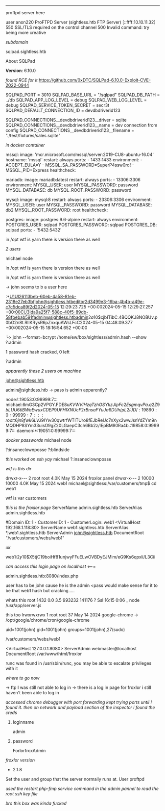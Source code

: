 ___


proftpd server here 

user anon220 ProFTPD Server (sightless.htb FTP Server) [::ffff:10.10.11.32]
550 SSL/TLS required on the control channel
500 Invalid command: try being more creative


*subdomain*

sqlpad.sightless.htb

About SQLPad

**Version**: 6.10.0


*found RCE for it*
https://github.com/0xDTC/SQLPad-6.10.0-Exploit-CVE-2022-0944


SQLPAD_PORT = 3010
SQLPAD_BASE_URL = "/sqlpad"
SQLPAD_DB_PATH = ../db
SQLPAD_APP_LOG_LEVEL = debug
SQLPAD_WEB_LOG_LEVEL = debug
SQLPAD_SERVICE_TOKEN_SECRET = secr3t
SQLPAD_DEFAULT_CONNECTION_ID = devdbdriverid123

SQLPAD_CONNECTIONS__devdbdriverid123__driver = sqlite
SQLPAD_CONNECTIONS__devdbdriverid123__name = dev connection from config
SQLPAD_CONNECTIONS__devdbdriverid123__filename = "./test/fixtures/sales.sqlite"

*in docker container*

  mssql:
    image: 'mcr.microsoft.com/mssql/server:2019-CU8-ubuntu-16.04'
    hostname: 'mssql'
    restart: always
    ports:
      - 1433:1433
    environment:
      - ACCEPT_EULA=Y
      - MSSQL_SA_PASSWORD=SuperP4ssw0rd!
      - MSSQL_PID=Express
    healthcheck:


  mariadb:
    image: mariadb:latest
    restart: always
    ports:
      - 13306:3306
    environment:
      MYSQL_USER: user
      MYSQL_PASSWORD: password
      MYSQL_DATABASE: db
      MYSQL_ROOT_PASSWORD: password


  mysql:
    image: mysql:8
    restart: always
    ports:
      - 23306:3306
    environment:
      MYSQL_USER: user
      MYSQL_PASSWORD: password
      MYSQL_DATABASE: db2
      MYSQL_ROOT_PASSWORD: root
    healthcheck:

  postgres:
    image: postgres:9.6-alpine
    restart: always
    environment:
      POSTGRES_USER: sqlpad
      POSTGRES_PASSWORD: sqlpad
      POSTGRES_DB: sqlpad
    ports:
      - '5432:5432'




in /opt wtf is yarn there is version there as well



*2 users*

michael
node



in /opt wtf is yarn there is version there as well



in /opt wtf is yarn there is version there as well



-> john seems to b a user here

:*U1UI26113beb-60eb-4a58-81eb-2318e27eb3bfjohn@sightless.htbeditor2d3499e3-16ba-4b4b-a49e-c7c5dca89f2d2024-05-15 12:29:23.725 +00:002024-05-15 12:29:27.257 +00:00CU3Ida9a25f7-588c-40f5-89db-58fbebab591fadmin@sightless.htbadmin$2a$10$cjbITibC.4BQQKJ8NOBUv.p0bG2n8t.RIIKRysR6pZnxquAWsLFcC2024-05-15 04:48:09.377 +00:002024-05-15 18:16:54.652 +00:00



└> john --format=bcrypt /home/ew/box/sightless/admin.hash --show 
?:admin

1 password hash cracked, 0 left

?:admin




*apparently these 2 users on machine*

john@sightless.htb

admin@sightless.htb -> pass is admin apparently?


node:!:19053:0:99999:7:::
michael:$6$mG3Cp2VPGY.FDE8u$KVWVIHzqTzhOSYkzJIpFc2EsgmqvPa.q2Z9bLUU6tlBWaEwuxCDEP9UFHIXNUcF2rBnsaFYuJa6DUh/pL2IJD/:19860:0:99999:7:::
root:$6$jn8fwk6LVJ9IYw30$qwtrfWTITUro8fEJbReUc7nXyx2wwJsnYdZYm9nMQDHP8SYm33uisO9gZ20LGaepC3ch6Bb2z/lEpBM90Ra4b.:19858:0:99999:7:::
daemon:*:19051:0:99999:7:::



*docker passwords*
michael
node

?:insaneclownposse
?:blindside




*this worked on ssh yay*
michael
?:insaneclownposse




*wtf is this dir*

drwxr-x--- 2 root  root  4.0K May 15  2024 froxlor.panel
drwxr-x--- 2 10000 10000 4.0K May 15  2024 web1
michael@sightless:/var/customers/tmp$ cd web1


wtf is var customers



*this is the froxlor page*
	ServerName admin.sightless.htb
	ServerAlias admin.sightless.htb


#Domain ID: 1 - CustomerID: 1 - CustomerLogin: web1
<VirtualHost 192.168.1.118:80>
  ServerName web1.sightless.htb
  ServerAlias *.web1.sightless.htb
  ServerAdmin john@sightless.htb
  DocumentRoot "/var/customers/webs/web1"





*ok*


web1:$2y$10$X5tjC19boiHf81unjwyFFuELwOVBDyEJMlm/eG9Ks6qpxli/L3Cii



*can access this login page on localhost* <===

admin.sightless.htb:8080/index.php

user has to be john cause he is the admin <pass would make sense for it to be that web1 hash but cracking.....


whats this
root        1432  0.0  3.5 993232 141176 ?       Ssl  16:15   0:06  _ node /usr/app/server.js


this too
lrwxrwxrwx   1 root root   37 May 14  2024 google-chrome -> /opt/google/chrome/cron/google-chrome


uid=1001(john) gid=1001(john) groups=1001(john),27(sudo)


/var/customers/webs/web1


<VirtualHost 127.0.0.1:8080>
	ServerAdmin webmaster@localhost
	DocumentRoot /var/www/html/froxlor


runc was found in /usr/sbin/runc, you may be able to escalate privileges with it






*where to go now*

-> ftp I was still not able to log in
-> there is a log in page for froxlor i still haven't been able to log in




*accessed chrome debugger with port forwarding kept trying ports until I found it. then on network and payload section of the inspector i found the creds*

1. loginname
    
    admin
    
2. password
    
    ForlorfroxAdmin



*froxlor version*
- 2.1.8


 Set the user and group that the server normally runs at.
User				proftpd




*used the restart php-fmp service command in the admin pannel to read the root ssh key file*

*bro this box was kinda fucked*



